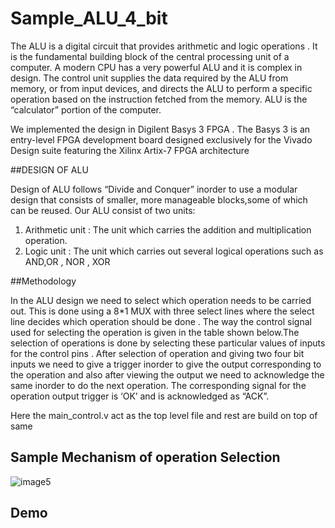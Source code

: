 # Sample_ALU_4_bit 

The ALU is a digital circuit that provides arithmetic and logic operations . It is the fundamental building block of the central processing unit of a computer. A
modern CPU has a very powerful ALU and it is complex in design. The control unit supplies the data required by the ALU from memory, or from input devices,
and directs the ALU to perform a specific operation based on the instruction fetched from the memory. ALU is the “calculator” portion of the computer.

We implemented the design in Digilent Basys 3 FPGA . The Basys 3 is an entry-level FPGA development board designed exclusively for the Vivado Design
suite featuring the Xilinx Artix-7 FPGA architecture

##DESIGN OF ALU

Design of ALU follows “Divide and Conquer” inorder to use a modular design that consists of smaller, more manageable blocks,some of which can be reused.
Our ALU consist of two units:
  1. Arithmetic unit : The unit which carries the addition and multiplication operation.
  2. Logic unit : The unit which carries out several logical operations such as AND,OR , NOR , XOR
  
##Methodology

In the ALU design we need to select which operation needs to be carried out. This is done using a 8*1 MUX with three select lines where the select line decides which operation should be done . The way the control signal used for selecting the operation is given in the table shown below.The selection of operations is done by selecting these particular values of inputs for the control pins . After selection of operation and giving two four bit inputs we need to give a trigger inorder to give the output corresponding to the operation and also after viewing the output we need to acknowledge the same inorder to do the next operation. The corresponding signal for the operation output trigger is ‘OK’ and is acknowledged as “ACK”.

Here the main_control.v act as the top level file and rest are build on top of same

## Sample Mechanism of operation Selection

![image5](https://user-images.githubusercontent.com/58849231/217472395-ab50bb5b-9370-44be-90d8-64b1e5d1240b.png)


## Demo

